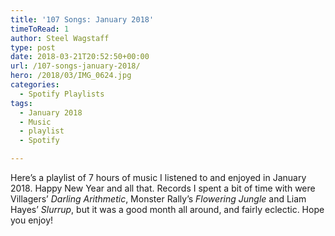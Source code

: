 ```yaml
---
title: '107 Songs: January 2018'
timeToRead: 1 
author: Steel Wagstaff
type: post
date: 2018-03-21T20:52:50+00:00
url: /107-songs-january-2018/
hero: /2018/03/IMG_0624.jpg
categories:
  - Spotify Playlists
tags:
  - January 2018
  - Music
  - playlist
  - Spotify

---
```

Here&#8217;s a playlist of 7 hours of music I listened to and enjoyed in January 2018. Happy New Year and all that. Records I spent a bit of time with were Villagers&#8217; _Darling Arithmetic_, Monster Rally&#8217;s _Flowering Jungle_ and Liam Hayes&#8217; _Slurrup_, but it was a good month all around, and fairly eclectic. Hope you enjoy!